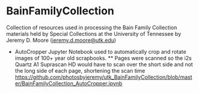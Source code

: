 # BainFamilyCollection

Collection of resources used in processing the Bain Family Collection materials held by Special Collections at the University of Tennessee by Jeremy D. Moore (jeremy.d.moore@utk.edu)


* AutoCropper Jupyter Notebook used to automatically crop and rotate images of 100+ year old scrapbooks.
** Pages were scanned so the i2s Quartz A1 Suprascan HD would have to scan over the short side and not the long side of each page, shortening the scan time
https://github.com/photosbyjeremy/utk_BainFamilyCollection/blob/master/BainFamilyCollection_AutoCropper.ipynb
